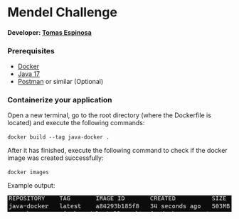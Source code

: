 # Mendel Challenge

#### Developer: [Tomas Espinosa](https://www.linkedin.com/in/ttomasespinosa/)

### Prerequisites

- [Docker](https://docs.docker.com/get-docker/)
- [Java 17](https://docs.aws.amazon.com/corretto/latest/corretto-17-ug/what-is-corretto-17.html)
- [Postman](https://www.postman.com/) or similar (Optional)

### Containerize your application
Open a new terminal, go to the root directory (where the Dockerfile is located) and execute the following commands:

`docker build --tag java-docker .`

After it has finished, execute the following command to check if the docker image was created successfully:

`docker images`

Example output:

![img.png](img.png)